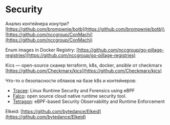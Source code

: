 # Security

Анализ контейнера изнутри? \
[https://github.com/brompwnie/botb](https://github.com/brompwnie/botb)\
[https://github.com/nccgroup/ConMachi](https://github.com/nccgroup/ConMachi)

Enum images in Docker Registry: [https://github.com/nccgroup/go-pillage-registries](https://github.com/nccgroup/go-pillage-registries)

Kics — open-source сканер terraform, k8s, docker, ansible от checkmarx [https://github.com/Checkmarx/kics](https://github.com/Checkmarx/kics)

Что-то о безопасности облаков на базе k8s и контейнеров:

* [Tracee](https://github.com/aquasecurity/tracee): Linux Runtime Security and Forensics using eBPF
* [Falco](https://github.com/falcosecurity/falco): open source cloud native runtime security tool.
* [Tetragon](https://github.com/cilium/tetragon): eBPF-based Security Observability and Runtime Enforcement

Elkeid: [https://github.com/bytedance/Elkeid](https://github.com/bytedance/Elkeid)
